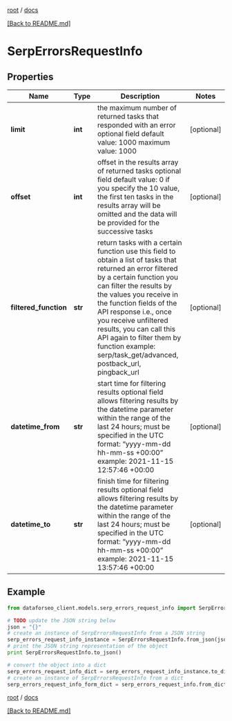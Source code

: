 [root](./../ "root") / [docs](./ "docs")

[[Back to README.md]](./../README.md "[Back to README.md]")

# SerpErrorsRequestInfo

## Properties

Name | Type | Description | Notes
------------ | ------------- | ------------- | -------------
**limit** | **int** | the maximum number of returned tasks that responded with an error optional field default value: 1000 maximum value: 1000 | [optional]
**offset** | **int** | offset in the results array of returned tasks optional field default value: 0 if you specify the 10 value, the first ten tasks in the results array will be omitted and the data will be provided for the successive tasks | [optional]
**filtered_function** | **str** | return tasks with a certain function use this field to obtain a list of tasks that returned an error filtered by a certain function you can filter the results by the values you receive in the function fields of the API response i.e., once you receive unfiltered results, you can call this API again to filter them by function example: serp/task_get/advanced, postback_url, pingback_url | [optional]
**datetime_from** | **str** | start time for filtering results optional field allows filtering results by the datetime parameter within the range of the last 24 hours; must be specified in the UTC format: “yyyy-mm-dd hh-mm-ss +00:00” example: 2021-11-15 12:57:46 +00:00 | [optional]
**datetime_to** | **str** | finish time for filtering results optional field allows filtering results by the datetime parameter within the range of the last 24 hours; must be specified in the UTC format: “yyyy-mm-dd hh-mm-ss +00:00” example: 2021-11-15 13:57:46 +00:00 | [optional]

## Example

```python
from dataforseo_client.models.serp_errors_request_info import SerpErrorsRequestInfo

# TODO update the JSON string below
json = "{}"
# create an instance of SerpErrorsRequestInfo from a JSON string
serp_errors_request_info_instance = SerpErrorsRequestInfo.from_json(json)
# print the JSON string representation of the object
print SerpErrorsRequestInfo.to_json()

# convert the object into a dict
serp_errors_request_info_dict = serp_errors_request_info_instance.to_dict()
# create an instance of SerpErrorsRequestInfo from a dict
serp_errors_request_info_form_dict = serp_errors_request_info.from_dict(serp_errors_request_info_dict)
```

  

[root](./../ "root") / [docs](./ "docs")

[[Back to README.md]](./../README.md "[Back to README.md]")